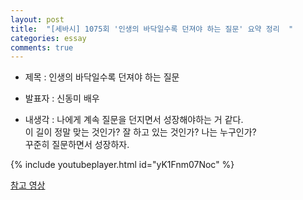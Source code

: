 ```yaml
---
layout: post
title:  "[세바시] 1075회 '인생의 바닥일수록 던져야 하는 질문' 요약 정리  "
categories: essay
comments: true
---
```



- 제목 : 인생의 바닥일수록 던져야 하는 질문
- 발표자 : 신동미 배우
  
  
- 내생각
: 나에게 계속 질문을 던지면서 성장해야하는 거 같다.  
이 길이 정말 맞는 것인가? 잘 하고 있는 것인가? 나는 누구인가?  
꾸준히 질문하면서 성장하자.


{% include youtubeplayer.html id="yK1Fnm07Noc" %}

[참고 영상](https://www.youtube.com/watch?v=yK1Fnm07Noc)



